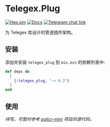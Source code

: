 # Telegex.Plug

[![Hex.pm](https://img.shields.io/hexpm/v/telegex_plug.svg)](http://hex.pm/packages/telegex_plug)
[![Docs](https://img.shields.io/badge/api-docs-green.svg)](https://hexdocs.pm/telegex_plug/api-reference.html)
[![Telegram chat link](https://img.shields.io/badge/chat-telegex-blue.svg)](https://t.me/elixir_telegex)

为 Telegex 库设计的管道插件架构。

## 安装

添加并安装 `telegex_plug` 到 `mix.exs` 的依赖列表中:

```elixir
def deps do
  [
    {:telegex_plug, "~> 0.3"}
  ]
end
```

## 使用

_待写。可暂时参考 [policr-mini](https://github.com/Hentioe/policr-mini) 项目的源代码。_
